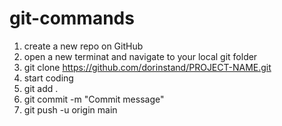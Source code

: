 # git-commands

1. create a new repo on GitHub
2. open a new terminat and navigate to your local git folder
3. git clone https://github.com/dorinstand/PROJECT-NAME.git
4. start coding
5. git add .
6. git commit -m "Commit message"
7. git push -u origin main
